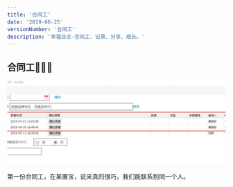 ```yaml
---
title: '合同工'
date: '2019-06-25'
versionNumber: '合同工'
description: '幸福日志-合同工，记录、分享、成长。'
---
```


## 合同工🧑🏻‍🔧

![IMG_1](../../assets/IMG_4.webp)

第一份合同工，在某置宝，说来真的很巧，我们能联系到同一个人。
